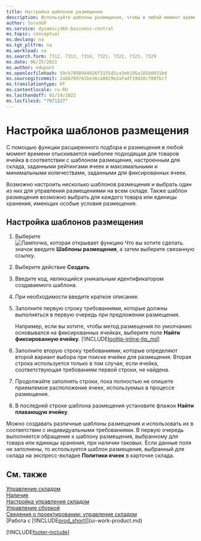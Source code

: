 ```yaml
---
title: Настройка шаблонов размещения
description: Используйте шаблоны размещения, чтобы в любой момент времени предлагать наиболее подходящие ячейки для ваших товаров.
author: SorenGP
ms.service: dynamics365-business-central
ms.topic: conceptual
ms.devlang: na
ms.tgt_pltfrm: na
ms.workload: na
ms.search.form: 7312, 7313, 7314, 7321, 7322, 7323, 7329
ms.date: 06/25/2021
ms.author: edupont
ms.openlocfilehash: 59cb78989d4926f3155d5ca3eb195a185b0031bd
ms.sourcegitcommit: 2ab6709741be16ca8029e2afadf19d28cf00fbc7
ms.translationtype: HT
ms.contentlocale: ru-RU
ms.lasthandoff: 01/14/2022
ms.locfileid: "7971227"
---
```

# <a name="set-up-put-away-templates"></a>Настройка шаблонов размещения

С помощью функции расширенного подбора и размещения в любой момент времени отыскивается наиболее подходящая для товаров ячейка в соответствии с шаблоном размещения, настроенным для склада, заданными рейтингами ячеек и максимальными и минимальными количествами, заданными для фиксированных ячеек.  

Возможно настроить несколько шаблонов размещения и выбрать один из них для управления размещениями на всем складе. Также шаблон размещения возможно выбрать для каждого товара или единицы хранения, имеющих особые условия размещения.  

## <a name="to-set-up-put-away-templates"></a>Настройка шаблонов размещения

1. Выберите ![Лампочка, которая открывает функцию Что вы хотите сделать.](media/ui-search/search_small.png "Что вы хотите сделать") значок введите **Шаблоны размещения**, а затем выберите связанную ссылку.  
2. Выберите действие **Создать**.  
3. Введите код, являющийся уникальным идентификатором создаваемого шаблона.  
4. При необходимости введите краткое описание.  
5. Заполните первую строку требованиями, которые должны выполняться в первую очередь при предложении размещения.

    Например, если вы хотите, чтобы метод размещения по умолчанию основывался на фиксированных ячейках, выберите поле **Найти фиксированную ячейку**. [!INCLUDE[tooltip-inline-tip_md](includes/tooltip-inline-tip_md.md)]  
6. Заполните вторую строку требованиями, которые определяют второй вариант выбора при поиске ячейки для размещения. Вторая строка используется только в том случае, если ячейка, соответствующая требованиям первой строки, не найдена.  
7. Продолжайте заполнять строки, пока полностью не опишете приемлемое расположение ячеек, используемых в процессе размещения.  
8. В последней строке шаблона размещения установите флажок **Найти плавающую ячейку**.  

Можно создавать различные шаблоны размещения и использовать их в соответствии с индивидуальными требованиями. В первую очередь выполняется обращение к шаблону размещения, выбранному для товара или единицы хранения, при наличии таковых. Если данные поля не заполнены, то используется шаблон размещения, выбранный для склада на экспресс-вкладке **Политики ячеек** в карточке склада.  

## <a name="see-also"></a>См. также

[Управление складом](warehouse-manage-warehouse.md)  
[Наличие](inventory-manage-inventory.md)  
[Настройка управления складом](warehouse-setup-warehouse.md)  
[Управление сборкой](assembly-assemble-items.md)  
[Сведения о проектировании: управление складом](design-details-warehouse-management.md)  
[Работа с [!INCLUDE[prod_short](includes/prod_short.md)]](ui-work-product.md)  


[!INCLUDE[footer-include](includes/footer-banner.md)]